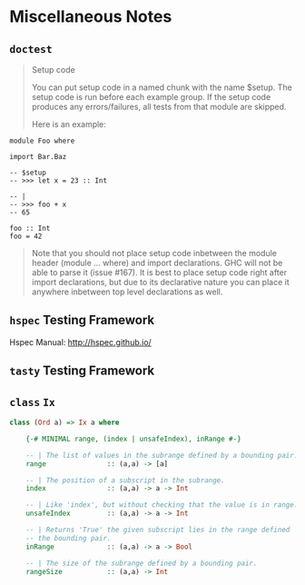 # Miscellaneous Notes

## `doctest`


> Setup code
> 
> You can put setup code in a named chunk with the name $setup. The setup code is run before each example group. If the setup code produces any errors/failures, all tests from that module are skipped.
> 
> Here is an example:

```
module Foo where

import Bar.Baz

-- $setup
-- >>> let x = 23 :: Int

-- |
-- >>> foo + x
-- 65

foo :: Int
foo = 42
```

> Note that you should not place setup code inbetween the module header (module ... where) and import declarations. GHC will not be able to parse it (issue #167). It is best to place setup code right after import declarations, but due to its declarative nature you can place it anywhere inbetween top level declarations as well.

## `hspec` Testing Framework

Hspec Manual: <http://hspec.github.io/>

## `tasty` Testing Framework


## `class` `Ix`

```haskell
class (Ord a) => Ix a where

    {-# MINIMAL range, (index | unsafeIndex), inRange #-}

    -- | The list of values in the subrange defined by a bounding pair.
    range               :: (a,a) -> [a]

    -- | The position of a subscript in the subrange.
    index               :: (a,a) -> a -> Int

    -- | Like 'index', but without checking that the value is in range.
    unsafeIndex         :: (a,a) -> a -> Int

    -- | Returns 'True' the given subscript lies in the range defined
    -- the bounding pair.
    inRange             :: (a,a) -> a -> Bool

    -- | The size of the subrange defined by a bounding pair.
    rangeSize           :: (a,a) -> Int
```


## 

## 

## 

## 

## 

## 

## 

## 

## 

## 

